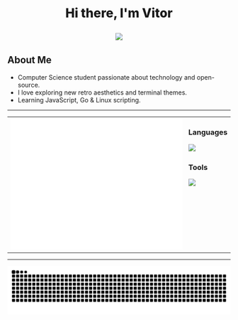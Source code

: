 <div align="center"> 
  <p style="font-size: 28px; font-weight: 800;">Hi there, I'm Vitor</p>
  <img src="https://count.getloli.com/@viitorags?name=viitorags&theme=original-new&padding=7&offset=0&align=center&scale=1&pixelated=1&darkmode=auto" width="300px"/>  
</div>

## About Me

- Computer Science student passionate about technology and open-source.
- I love exploring new retro aesthetics and terminal themes.
- Learning JavaScript, Go & Linux scripting.

---

<table>
  <tbody>
    <tr>
      <td style="text-align: center; vertical-align: top;">
          <img src="./github-metrics.svg"/>
      </td>
      <td style="text-align: left; vertical-align: top;">
        <h3>Languages</h3>
        <p>
          <img src="https://skillicons.dev/icons?i=js,html,css,nodejs,go,php,react,tailwind" />
        </p>
        <h3>Tools</h3>
        <p>
          <img src="https://skillicons.dev/icons?i=git,github,neovim,vscode,docker," />
        </p>
      </td>
    </tr>
  </tbody>
</table>

---

<picture>
  <source media="(prefers-color-scheme: dark)" srcset="https://raw.githubusercontent.com/viitorags/viitorags/output/github-contribution-grid-snake-dark.svg">
  <source media="(prefers-color-scheme: light)" srcset="https://raw.githubusercontent.com/viitorags/viitorags/output/github-contribution-grid-snake.svg">
  <img alt="github contribution grid snake animation" src="https://raw.githubusercontent.com/viitorags/viitorags/output/github-contribution-grid-snake.svg">
</picture>
